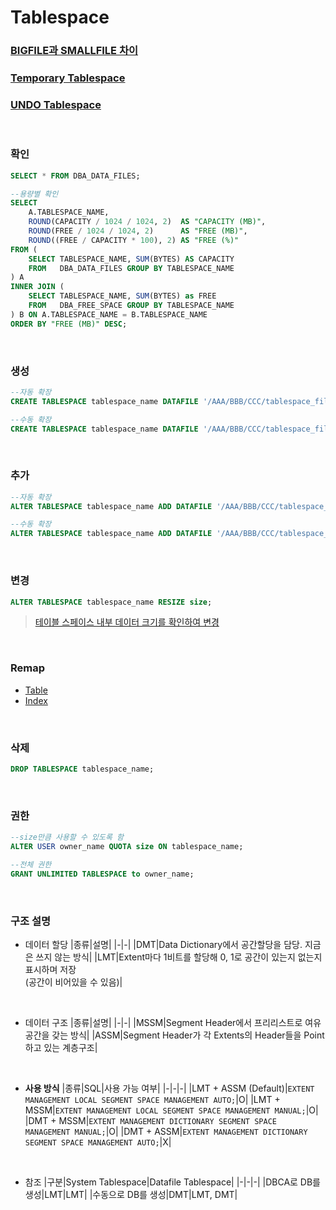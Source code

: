 Tablespace
===

### [BIGFILE과 SMALLFILE 차이](./bigfile_smallfile.md)
### [Temporary Tablespace](./temporary_tablespace.md)
### [UNDO Tablespace](./undo_tablespace.md)

<br>

### 확인  
```sql
SELECT * FROM DBA_DATA_FILES;

--용량별 확인
SELECT
	A.TABLESPACE_NAME,
	ROUND(CAPACITY / 1024 / 1024, 2)  AS "CAPACITY (MB)", 
	ROUND(FREE / 1024 / 1024, 2)      AS "FREE (MB)", 
	ROUND((FREE / CAPACITY * 100), 2) AS "FREE (%)" 
FROM (
	SELECT TABLESPACE_NAME, SUM(BYTES) AS CAPACITY 
	FROM   DBA_DATA_FILES GROUP BY TABLESPACE_NAME
) A
INNER JOIN (
	SELECT TABLESPACE_NAME, SUM(BYTES) as FREE 
	FROM   DBA_FREE_SPACE GROUP BY TABLESPACE_NAME
) B ON A.TABLESPACE_NAME = B.TABLESPACE_NAME
ORDER BY "FREE (MB)" DESC;
```

<br>

### 생성
```sql
--자동 확장
CREATE TABLESPACE tablespace_name DATAFILE '/AAA/BBB/CCC/tablespace_filename' SIZE size AUTOEXTEND ON NEXT size MAXSIZE UNLIMITED;

--수동 확장
CREATE TABLESPACE tablespace_name DATAFILE '/AAA/BBB/CCC/tablespace_filename' SIZE size AUTOEXTEND OFF;
```

<br>

### 추가
```sql
--자동 확장
ALTER TABLESPACE tablespace_name ADD DATAFILE '/AAA/BBB/CCC/tablespace_filename' SIZE size AUTOEXTEND ON NEXT size MAXSIZE UNLIMITED;

--수동 확장
ALTER TABLESPACE tablespace_name ADD DATAFILE '/AAA/BBB/CCC/tablespace_filename' SIZE size AUTOEXTEND OFF;
```

<br>

### 변경
```sql
ALTER TABLESPACE tablespace_name RESIZE size;
```
>[테이블 스페이스 내부 데이터 크기를 확인하여 변경](./change-tablespace.md)

<br>

### Remap
* [Table](../Table/README.md#remap)
* [Index](../Index/README.md#remap)

<br>

### 삭제
```sql
DROP TABLESPACE tablespace_name;
```

<br>

### 권한
```sql
--size만큼 사용할 수 있도록 함
ALTER USER owner_name QUOTA size ON tablespace_name;

--전체 권한
GRANT UNLIMITED TABLESPACE to owner_name;
```

<br>

### 구조 설명
* 데이터 할당
  |종류|설명|
  |-|-|
  |DMT|Data Dictionary에서 공간할당을 담당. 지금은 쓰지 않는 방식|
  |LMT|Extent마다 1비트를 할당해 0, 1로 공간이 있는지 없는지 표시하며 저장<br>(공간이 비어있을 수 있음)| 

<br>

* 데이터 구조
  |종류|설명|
  |-|-|
  |MSSM|Segment Header에서 프리리스트로 여유공간을 갖는 방식|
  |ASSM|Segment Header가 각 Extents의 Header들을 Point하고 있는 계층구조|

<br>

* __사용 방식__
  |종류|SQL|사용 가능 여부|
  |-|-|-|
  |LMT + ASSM (Default)|`EXTENT MANAGEMENT LOCAL SEGMENT SPACE MANAGEMENT AUTO;`|O|
  |LMT + MSSM|`EXTENT MANAGEMENT LOCAL SEGMENT SPACE MANAGEMENT MANUAL;`|O|
  |DMT + MSSM|`EXTENT MANAGEMENT DICTIONARY SEGMENT SPACE MANAGEMENT MANUAL;`|O|
  |DMT + ASSM|`EXTENT MANAGEMENT DICTIONARY SEGMENT SPACE MANAGEMENT AUTO;`|X|

<br>

* 참조
  |구분|System Tablespace|Datafile Tablespace|
  |-|-|-|
  |DBCA로 DB를 생성|LMT|LMT|
  |수동으로 DB를 생성|DMT|LMT, DMT|

<br>
